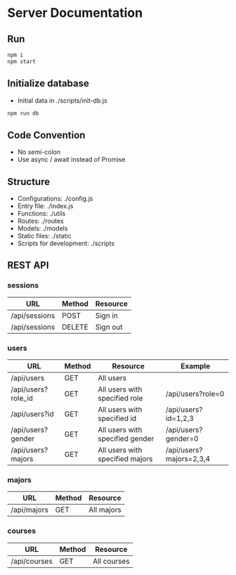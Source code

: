 # Server Documentation

## Run
```js
npm i
npm start
```

## Initialize database
* Initial data in ./scripts/init-db.js
```js
npm run db 
```

## Code Convention
* No semi-colon
* Use async / await instead of Promise

## Structure
* Configurations: ./config.js
* Entry file: ./index.js
* Functions: ./utils
* Routes: ./routes
* Models: ./models
* Static files: ./static
* Scripts for development: ./scripts

## REST API
### sessions
| URL | Method | Resource |
| - | - | - |
| /api/sessions | POST | Sign in |
| /api/sessions | DELETE | Sign out |

### users
| URL | Method | Resource | Example |
| - | - | - | - |
| /api/users | GET | All users |  |
| /api/users?role_id | GET | All users with specified role | /api/users?role=0 |
| /api/users?id | GET | All users with specified id | /api/users?id=1,2,3 |
| /api/users?gender | GET | All users with specified gender | /api/users?gender=0 |
| /api/users?majors | GET | All users with specified majors | /api/users?majors=2,3,4 |

### majors
| URL | Method | Resource |
| - | - | - |
| /api/majors | GET | All majors |

### courses
| URL | Method | Resource |
| - | - | - |
| /api/courses | GET | All courses |

